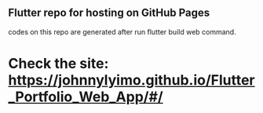 ## Flutter repo for hosting on GitHub Pages

codes on this repo are generated after run flutter build web command.

# Check the site: https://johnnylyimo.github.io/Flutter_Portfolio_Web_App/#/